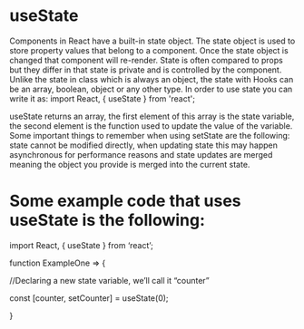 # useState

Components in React have a built-in state object. The state object is used to store property values that belong to a component. Once the state object is changed that component will re-render. State is often compared to props but they differ in that state is private and is controlled by the component. Unlike the state in class which is always an object, the state with Hooks can be an array, boolean, object or any other type. In order to use state you can write it as: import React, { useState } from 'react';

useState returns an array, the first element of this array is the state variable, the second element is the function used to update the value of the variable. Some important things to remember when using setState are the following: state cannot be modified directly, when updating state this may happen asynchronous for performance reasons and state updates are merged meaning the object you provide is merged into the current state.

# Some example code that uses useState is the following:

import React, { useState } from ‘react’;

function ExampleOne => {

//Declaring a new state variable, we’ll call it “counter”

const [counter, setCounter] = useState(0);

}
